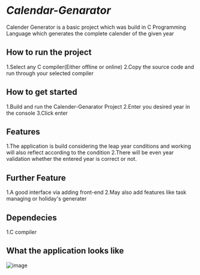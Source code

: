 # *Calendar-Genarator*
Calender Generator is a basic project which was build in C Programming Language which generates the complete calender of the given year

## How to run the project
1.Select any C compiler(Either offline or online)
2.Copy the source code and run through your selected compiler

## How to get started
1.Build and run the Calender-Genarator Project
2.Enter you desired year in the console
3.Click enter

## Features
1.The application is build considering the leap year conditions and working will also reflect according to the condition
2.There will be even year validation whether the entered year is correct or not.

## Further Feature
1.A good interface via adding front-end
2.May also add features like task managing or holiday's generater

## Dependecies
1.C compiler

## What the application looks like

![image](https://user-images.githubusercontent.com/88368215/158637492-c9fd9f6b-9d3e-4627-8fc5-862ca4e76654.png)

